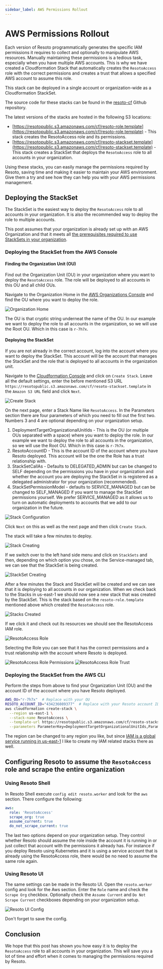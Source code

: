```yaml
---
sidebar_label: AWS Permissions Rollout
---
```


# AWS Permissions Rollout

Each version of Resoto programmatically generates the specific IAM permissions it requires to collect and optionally to manipulate AWS resources. Manually maintaining these permissions is a tedious task, especially when you have multiple AWS accounts. This is why we have created a Cloudformation Stack that automatically creates the `ResotoAccess` role with the correct permissions and creates a trust that allows a specified AWS account to assume this role.

This stack can be deployed in a single account or organization-wide as a Cloudformation StackSet.

The source code for these stacks can be found in the [resoto-cf](https://github.com/someengineering/resoto-cf) Github repository.

The latest versions of the stacks are hosted in the following S3 locations:

- [https://resotopublic.s3.amazonaws.com/cf/resoto-role.template](https://resotopublic.s3.amazonaws.com/cf/resoto-role.template) - This stack creates the ResotoAccess role and its permissions.
- [https://resotopublic.s3.amazonaws.com/cf/resoto-stackset.template](https://resotopublic.s3.amazonaws.com/cf/resoto-stackset.template) - This stack creates a StackSet that deploys the `ResotoAccess` role to all accounts in your organization.

Using these stacks, you can easily manage the permissions required by Resoto, saving time and making it easier to maintain your AWS environment. Give them a try and see how they can help you with your AWS permissions management.

## Deploying the StackSet

The StackSet is the easiest way to deploy the `ResotoAccess` role to all accounts in your organization. It is also the recommended way to deploy the role to multiple accounts.

This post assumes that your organization is already set up with an AWS Organization and that it meets all [the prerequisites required to use StackSets in your organization](https://docs.aws.amazon.com/AWSCloudFormation/latest/UserGuide/stacksets-prereqs.html).

### Deploying the StackSet from the AWS Console

#### Finding the Organization Unit (OU)

Find out the Organization Unit (OU) in your organization where you want to deploy the `ResotoAccess` role. The role will be deployed to all accounts in this OU and all child OUs.

Navigate to the Organization Home in the [AWS Organizations Console](https://console.aws.amazon.com/organizations/v2/home/accounts) and find the OU where you want to deploy the role.

![Organization Home](./img/find_the_ou.png)

The OU is that cryptic string underneat the name of the OU. In our example we want to deploy the role to all accounts in the organization, so we will use the Root OU. Which in this case is `r-7h7x`.

#### Deploying the StackSet

If you are not already in the correct account, log into the account where you want to deploy the StackSet. This account will be the account that manages the StackSet and the role that is deployed to all accounts in the organization unit.

Navigate to the [Cloudformation Console](https://console.aws.amazon.com/cloudformation/home) and click on `Create Stack`. Leave all the default settings, enter the before mentioned S3 URL `https://resotopublic.s3.amazonaws.com/cf/resoto-stackset.template` in the `Amazon S3 URL` field and click `Next`.

![Create Stack](./img/create_the_stack.png)

On the next page, enter a Stack Name like `ResotoAccess`. In the Parameters section there are four parameters of which you need to fill out the first two. Numbers 3 and 4 are optional depending on your organization setup.

1. DeploymentTargetOrganizationalUnitIds - This is the OU (or multiple OUs separated with a space) where you want to deploy the role. In our example we want to deploy the role to all accounts in the organization, so we will use the Root OU. Which in this case is `r-7h7x`.
2. ResotoAccountID - This is the account ID of the account where you have Resoto deployed. This account will be the one the Role has a trust relationship with.
3. StackSetCallAs - Defaults to DELEGATED_ADMIN but can be changed to SELF depending on the permissions you have in your organization and whether the account you are deploying the StackSet in is registered as a delegated administrator for your organization (recommended).
4. StackSetPermissionModel - defaults to SERVICE_MANAGED but can be changed to SELF_MANAGED if you want to manage the StackSet permissions yourself. We prefer SERVICE_MANAGED as it allows us to turn on automatic deployments to accounts that we add to our organization in the future.

![Stack Configuration](./img/configure_the_stack.png)

Click `Next` on this as well as the next page and then click `Create Stack`.

The stack will take a few minutes to deploy.

![Stack Creating](./img/stack_creating.png)

If we switch over to the left hand side menu and click on `StackSets` and then, depending on which option you chose, on the Service-managed tab, we can see that the StackSet is being created.

![StackSet Creating](./img/stackset_creating.png)

After a few minutes the Stack and StackSet will be created and we can see that it is deploying to all accounts in our organization. When we check back to the Stacks in us-east-1 we should now see a new stack that was created by the StackSet. This is the stack based on the `resoto-role.template` mentioned above which created the `ResotoAccess` role.

![Stacks Created](./img/stacks_created.png)

If we click it and check out its resources we should see the ResotoAccess IAM role.

![ResotoAccess Role](./img/resotoaccess_role.png)

Selecting the Role you can see that it has the correct permissions and a trust relationship with the account where Resoto is deployed.

![ResotoAccess Role Permissions](./img/resotoaccess_role_permissions.png) ![ResotoAccess Role Trust](./img/resotoaccess_role_trust.png)

### Deploying the StackSet from the AWS CLI

Perform the steps from above to find your Organization Unit (OU) and the account ID of the account where you have Resoto deployed.

```bash
AWS_OU="r-7h7x"  # Replace with your OU
RESOTO_ACCOUNT_ID="434236089377"  # Replace with your Resoto account ID
aws cloudformation create-stack \
  --region us-east-1 \
  --stack-name ResotoAccess \
  --template-url https://resotopublic.s3.amazonaws.com/cf/resoto-stackset.template \
  --parameters ParameterKey=DeploymentTargetOrganizationalUnitIds,ParameterValue="$AWS_OU" ParameterKey=ResotoAccountID,ParameterValue=$RESOTO_ACCOUNT_ID
```

The region can be changed to any region you like, but since [IAM is a global service running in us-east-1](https://docs.aws.amazon.com/IAM/latest/UserGuide/reference_policies_condition-keys.html#condition-keys-requestedregion) I like to create my IAM related stacks there as well.

## Configuring Resoto to assume the `ResotoAccess` role and scrape the entire organization

### Using Resoto Shell

In Resoto Shell execute `config edit resoto.worker` and look for the `aws` section. There configure the following:

```yaml
aws:
  role: 'ResotoAccess'
  scrape_org: true
  assume_current: true
  do_not_scrape_current: true
```

The last two options depend on your organization setup. They control whether Resoto should assume the role inside the account it is running in or just collect that account with the permissions it already has. For instance if you deploy Resoto using Kubernetes and it is using a service account that is already using the ResotoAccess role, there would be no need to assume the same role again.

### Using Resoto UI

The same settings can be made in the Resoto UI. Open the `resoto.worker` config and look for the Aws section. Enter the `Role` name and check the `Scrape Org` checkbox. Optionally check the `Assume Current` and `Do Not Scrape Current` checkboxes depending on your organization setup.

![Resoto UI Config](./img/resoto_ui.png)

Don't forget to save the config.

## Conclusion

We hope that this post has shown you how easy it is to deploy the `ResotoAccess` role to all accounts in your organization. This will save you a lot of time and effort when it comes to managing the permissions required by Resoto.
